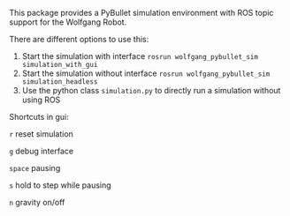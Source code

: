 This package provides a PyBullet simulation environment with ROS topic support for the Wolfgang Robot.

There are different options to use this:
1. Start the simulation with interface `rosrun wolfgang_pybullet_sim simulation_with_gui`
2. Start the simulation without interface `rosrun wolfgang_pybullet_sim simulation_headless`
3. Use the python class `simulation.py` to directly run a simulation without using ROS

Shortcuts in gui:

`r` reset simulation

`g` debug interface

`space` pausing

`s` hold to step while pausing

`n` gravity on/off